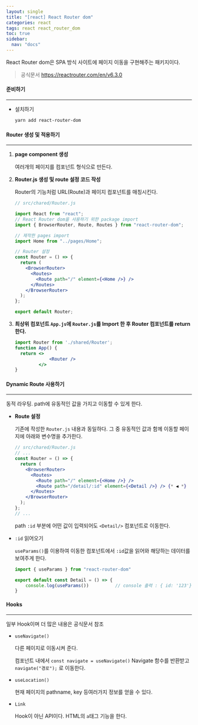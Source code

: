 ```yaml
---
layout: single
title: "[react] React Router dom"
categories: react
tags: react react_router_dom
toc: true
sidebar:
  nav: "docs"
---
```


React Router dom은 SPA 방식 사이트에 페이지 이동을 구현해주는 패키지이다.

> 공식문서  https://reactrouter.com/en/v6.3.0



#### 준비하기

---

- 설치하기

  ```bash
  yarn add react-router-dom
  ```



#### Router 생성 및 적용하기

---

1. **page component 생성**

   여러개의 페이지를 컴포넌트 형식으로 만든다.

   

2. **Router.js 생성 및 route 설정 코드 작성**

   Router의 기능처럼 URL(Route)과 페이지 컴포넌트를 매칭시킨다.

   ```jsx
   // src/chared/Router.js
   
   import React from "react";
   // React Router dom을 사용하기 위한 package import
   import { BrowserRouter, Route, Routes } from "react-router-dom";
   
   // 제작한 pages import
   import Home from "../pages/Home";
   
   // Router 설정
   const Router = () => {
     return (
       <BrowserRouter>
         <Routes>
           <Route path="/" element={<Home />} />
         </Routes>
       </BrowserRouter>
     );
   };
   
   export default Router;
   ```

   

3. **최상위 컴포넌트 `App.js`에 `Router.js`를 Import 한 후 Router 컴포넌트를 return 한다.**

   ```jsx
   import Router from './shared/Router';
   function App() {
     return <>
            	<Router />
            </>
   }
   ```





#### Dynamic Route 사용하기

---

동적 라우팅. path에 유동적인 값을 가지고 이동할 수 있게 한다.

- **Route 설정**

  기존에 작성한  `Router.js` 내용과 동일하다. 그 중 유동적인 값과 함께 이동할 페이지에 아래와 변수명을 추가한다. 

  ```jsx
  // src/chared/Router.js
  // ...
  const Router = () => {
    return (
      <BrowserRouter>
        <Routes>
          <Route path="/" element={<Home />} />
          <Route path="/detail/:id" element={<Detail />} /> {* ◀ *}
        </Routes>
      </BrowserRouter>
    );
  };
  // ...
  ```

  path `:id` 부분에 어떤 값이 입력되어도 `<Detail/>` 컴포넌트로 이동한다.



- `:id` 읽어오기

  `useParams()`를 이용하여 이동한 컴포넌트에서 `:id`값을 읽어와 해당하는 데이터를 보여주게 한다.

  ```jsx
  import { useParams } from "react-router-dom"
  
  export default const Detail = () => {
      console.log(useParams())			// console 출력 : { id: '123'} 
  }
  ```

  

#### Hooks

---

일부 Hook이며 더 많은 내용은 공식문서 참조

- `useNavigate()`

  다른 페이지로 이동시켜 준다.

  컴포넌트 내에서 `const navigate = useNavigate()` Navigate 함수를 반환받고 `navigate("경로");` 로 이동한다.

  

- `useLocation()`

  현재 페이지의 pathname, key 등여러가지 정보를 얻을 수 있다.

  

- `Link`

  Hook이 아닌 API이다. HTML의 `a`태그 기능을 한다.

  